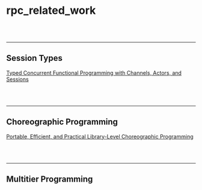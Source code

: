 # rpc_related_work

<br>
<br>

---

## Session Types

[Typed Concurrent Functional Programming with Channels, Actors, and Sessions](<Typed Concurrent Functional Programming with Channels, Actors, and Sessions.md>)

<br>
<br>

---

## Choreographic Programming

[Portable, Efficient, and Practical Library-Level  Choreographic Programming](<Portable, Efficient, and Practical Library-Level  Choreographic Programming.md>)

<br>
<br>

---

## Multitier Programming


